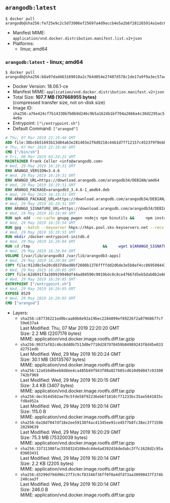 ## `arangodb:latest`

```console
$ docker pull arangodb@sha256:fe725e9c2c5d73906ef25697a4d9accb4e5a2b6f281265914a1edc63a94c2782
```

-	Manifest MIME: `application/vnd.docker.distribution.manifest.list.v2+json`
-	Platforms:
	-	linux; amd64

### `arangodb:latest` - linux; amd64

```console
$ docker pull arangodb@sha256:b8a97dad463169010a2c764d054e27407d578c1de17a9f9a3ec57ace6eb1aebb
```

-	Docker Version: 18.06.1-ce
-	Manifest MIME: `application/vnd.docker.distribution.manifest.v2+json`
-	Total Size: **107.7 MB (107668955 bytes)**  
	(compressed transfer size, not on-disk size)
-	Image ID: `sha256:a76e424cf7b14330b7b0b9d246c9b5a1624b1bf704a2666a4c38d2295ac54e9a`
-	Entrypoint: `["\/entrypoint.sh"]`
-	Default Command: `["arangod"]`

```dockerfile
# Thu, 07 Mar 2019 22:19:46 GMT
ADD file:38bc6b51693b13d84a63e281403e2f6d0218c44b1d7ff12157c4523f9f0ebb1e in / 
# Thu, 07 Mar 2019 22:19:46 GMT
CMD ["/bin/sh"]
# Fri, 08 Mar 2019 03:24:25 GMT
MAINTAINER Frank Celler <info@arangodb.com>
# Wed, 29 May 2019 16:19:31 GMT
ENV ARANGO_VERSION=3.4.6
# Wed, 29 May 2019 16:19:31 GMT
ENV ARANGO_URL=https://download.arangodb.com/arangodb34/DEBIAN/amd64
# Wed, 29 May 2019 16:19:31 GMT
ENV ARANGO_PACKAGE=arangodb3_3.4.6-1_amd64.deb
# Wed, 29 May 2019 16:19:31 GMT
ENV ARANGO_PACKAGE_URL=https://download.arangodb.com/arangodb34/DEBIAN/amd64/arangodb3_3.4.6-1_amd64.deb
# Wed, 29 May 2019 16:19:31 GMT
ENV ARANGO_SIGNATURE_URL=https://download.arangodb.com/arangodb34/DEBIAN/amd64/arangodb3_3.4.6-1_amd64.deb.asc
# Wed, 29 May 2019 16:19:49 GMT
RUN apk add --no-cache gnupg pwgen nodejs npm binutils &&     npm install -g foxx-cli &&     rm -rf /root/.npm
# Wed, 29 May 2019 16:19:54 GMT
RUN gpg --batch --keyserver hkps://hkps.pool.sks-keyservers.net --recv-keys CD8CB0F1E0AD5B52E93F41E7EA93F5E56E751E9B
# Wed, 29 May 2019 16:19:55 GMT
RUN mkdir /docker-entrypoint-initdb.d
# Wed, 29 May 2019 16:20:04 GMT
RUN cd /tmp                                &&     wget ${ARANGO_SIGNATURE_URL}           &&     wget ${ARANGO_PACKAGE_URL}             &&     gpg --verify ${ARANGO_PACKAGE}.asc     &&     ar x ${ARANGO_PACKAGE} data.tar.gz     &&     tar -C / -x -z -f data.tar.gz          &&     sed -ri         -e 's!127\.0\.0\.1!0.0.0.0!g'         -e 's!^(file\s*=\s*).*!\1 -!'         -e 's!^\s*uid\s*=.*!!'         /etc/arangodb3/arangod.conf        &&     echo chgrp 0 /var/lib/arangodb3 /var/lib/arangodb3-apps &&     echo chmod 775 /var/lib/arangodb3 /var/lib/arangodb3-apps &&     rm -f /usr/bin/foxx &&     wget http://dl-cdn.alpinelinux.org/alpine/edge/main/x86_64/numactl-2.0.12-r2.apk &&     echo "5d6169428e3b8a5d0feda9948a199e9eb676b9a10961f643141f0e462eff38f1  numactl-2.0.12-r2.apk" | sha256sum -c &&     apk add ./numactl-2.0.12-r2.apk &&     wget http://dl-cdn.alpinelinux.org/alpine/edge/main/x86_64/numactl-tools-2.0.12-r2.apk &&     echo "c758d0ea59a50e2d130ae5df1c35c77da935521ac2649183abde16a6bb1fa4d5  numactl-tools-2.0.12-r2.apk" | sha256sum -c &&     apk add ./numactl-tools-2.0.12-r2.apk &&     rm -f ${ARANGO_PACKAGE}* data.tar.gz numactl-2.0.12-r2.apk numactl-tools-2.0.12-r2.apk
# Wed, 29 May 2019 16:20:04 GMT
VOLUME [/var/lib/arangodb3 /var/lib/arangodb3-apps]
# Wed, 29 May 2019 16:20:04 GMT
COPY file:912d8c5e20cd837dbed0bf2608b1376ffffdd2d6de3e5b0af4cc869508443235 in /entrypoint.sh 
# Wed, 29 May 2019 16:20:05 GMT
COPY file:62d691f3a389929940df44ad84590c9019bdc0c8ce47667d5eb5dab0b2e66954 in /usr/bin/foxx 
# Wed, 29 May 2019 16:20:05 GMT
ENTRYPOINT ["/entrypoint.sh"]
# Wed, 29 May 2019 16:20:05 GMT
EXPOSE 8529
# Wed, 29 May 2019 16:20:05 GMT
CMD ["arangod"]
```

-	Layers:
	-	`sha256:c87736221ed0bcaa60b8e92a19bec2284899ef89226f2a07968677cf59e637a4`  
		Last Modified: Thu, 07 Mar 2019 22:20:20 GMT  
		Size: 2.2 MB (2207176 bytes)  
		MIME: application/vnd.docker.image.rootfs.diff.tar.gzip
	-	`sha256:9937af02c46c8dd0b7513d0e7710d287978459b84989243f8d45e033d2751edb`  
		Last Modified: Wed, 29 May 2019 16:20:24 GMT  
		Size: 30.1 MB (30135767 bytes)  
		MIME: application/vnd.docker.image.rootfs.diff.tar.gzip
	-	`sha256:12a916d0eeb8d8ee4ca485b49f943f08a027685cd610d9d047c03300742bf969`  
		Last Modified: Wed, 29 May 2019 16:20:15 GMT  
		Size: 3.4 KB (3407 bytes)  
		MIME: application/vnd.docker.image.rootfs.diff.tar.gzip
	-	`sha256:dec9144502ae79c5fde58f92236eb6f1810cf71233bc35ae5841835cfd8a952a`  
		Last Modified: Wed, 29 May 2019 16:20:14 GMT  
		Size: 115.0 B  
		MIME: application/vnd.docker.image.rootfs.diff.tar.gzip
	-	`sha256:6a18d7047df18e2ee59138f4ac41345ee91ce4577b8fc38ec3f7159b20299639`  
		Last Modified: Wed, 29 May 2019 16:20:29 GMT  
		Size: 75.3 MB (75320039 bytes)  
		MIME: application/vnd.docker.image.rootfs.diff.tar.gzip
	-	`sha256:33f31308fac555832d108edc44e4ad392d16dedabc3ffc1628d2c95a03603431`  
		Last Modified: Wed, 29 May 2019 16:20:14 GMT  
		Size: 2.2 KB (2205 bytes)  
		MIME: application/vnd.docker.image.rootfs.diff.tar.gzip
	-	`sha256:d3299d79dd96c27f3c9cf83346f36ff0f0a4dfd73aa38990437f374b248caa3f`  
		Last Modified: Wed, 29 May 2019 16:20:14 GMT  
		Size: 246.0 B  
		MIME: application/vnd.docker.image.rootfs.diff.tar.gzip

